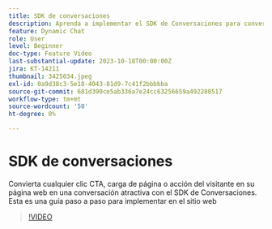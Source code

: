 ```yaml
---
title: SDK de conversaciones
description: Aprenda a implementar el SDK de Conversaciones para convertir cualquier clic de CTA en una conversación atractiva.
feature: Dynamic Chat
role: User
level: Beginner
doc-type: Feature Video
last-substantial-update: 2023-10-18T00:00:00Z
jira: KT-14211
thumbnail: 3425034.jpeg
exl-id: 0a9d38c3-5e18-4043-81d9-7c41f2bbbbba
source-git-commit: 681d390ce5ab336a7e24cc63256659a492288517
workflow-type: tm+mt
source-wordcount: '50'
ht-degree: 0%

---
```


# SDK de conversaciones

Convierta cualquier clic CTA, carga de página o acción del visitante en su página web en una conversación atractiva con el SDK de Conversaciones. Esta es una guía paso a paso para implementar en el sitio web

>[!VIDEO](https://video.tv.adobe.com/v/3448865/?learn=on&captions=spa)
